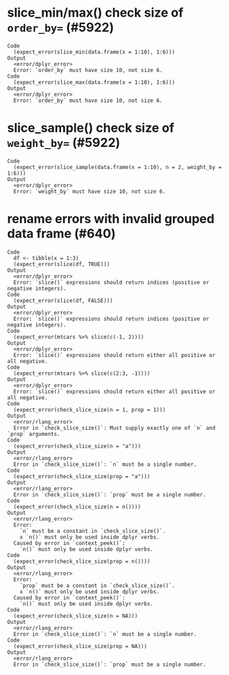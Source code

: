# slice_min/max() check size of `order_by=` (#5922)

    Code
      (expect_error(slice_min(data.frame(x = 1:10), 1:6)))
    Output
      <error/dplyr_error>
      Error: `order_by` must have size 10, not size 6.
    Code
      (expect_error(slice_max(data.frame(x = 1:10), 1:6)))
    Output
      <error/dplyr_error>
      Error: `order_by` must have size 10, not size 6.

# slice_sample() check size of `weight_by=` (#5922)

    Code
      (expect_error(slice_sample(data.frame(x = 1:10), n = 2, weight_by = 1:6)))
    Output
      <error/dplyr_error>
      Error: `weight_by` must have size 10, not size 6.

# rename errors with invalid grouped data frame (#640)

    Code
      df <- tibble(x = 1:3)
      (expect_error(slice(df, TRUE)))
    Output
      <error/dplyr_error>
      Error: `slice()` expressions should return indices (positive or negative integers).
    Code
      (expect_error(slice(df, FALSE)))
    Output
      <error/dplyr_error>
      Error: `slice()` expressions should return indices (positive or negative integers).
    Code
      (expect_error(mtcars %>% slice(c(-1, 2))))
    Output
      <error/dplyr_error>
      Error: `slice()` expressions should return either all positive or all negative.
    Code
      (expect_error(mtcars %>% slice(c(2:3, -1))))
    Output
      <error/dplyr_error>
      Error: `slice()` expressions should return either all positive or all negative.
    Code
      (expect_error(check_slice_size(n = 1, prop = 1)))
    Output
      <error/rlang_error>
      Error in `check_slice_size()`: Must supply exactly one of `n` and `prop` arguments.
    Code
      (expect_error(check_slice_size(n = "a")))
    Output
      <error/rlang_error>
      Error in `check_slice_size()`: `n` must be a single number.
    Code
      (expect_error(check_slice_size(prop = "a")))
    Output
      <error/rlang_error>
      Error in `check_slice_size()`: `prop` must be a single number.
    Code
      (expect_error(check_slice_size(n = n())))
    Output
      <error/rlang_error>
      Error: 
        `n` must be a constant in `check_slice_size()`.
        x `n()` must only be used inside dplyr verbs.
      Caused by error in `context_peek()`: 
        `n()` must only be used inside dplyr verbs.
    Code
      (expect_error(check_slice_size(prop = n())))
    Output
      <error/rlang_error>
      Error: 
        `prop` must be a constant in `check_slice_size()`.
        x `n()` must only be used inside dplyr verbs.
      Caused by error in `context_peek()`: 
        `n()` must only be used inside dplyr verbs.
    Code
      (expect_error(check_slice_size(n = NA)))
    Output
      <error/rlang_error>
      Error in `check_slice_size()`: `n` must be a single number.
    Code
      (expect_error(check_slice_size(prop = NA)))
    Output
      <error/rlang_error>
      Error in `check_slice_size()`: `prop` must be a single number.

